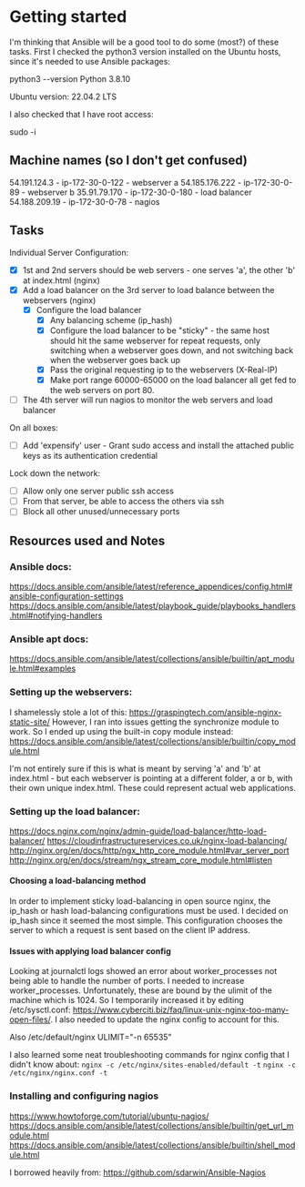 # Getting started

I'm thinking that Ansible will be a good tool to do some (most?) of these tasks.  First I checked the python3 version installed on the Ubuntu hosts, since it's needed to use Ansible packages:

python3 --version
Python 3.8.10

Ubuntu version: 22.04.2 LTS

I also checked that I have root access:

sudo -i

## Machine names (so I don't get confused)
54.191.124.3 - ip-172-30-0-122 - webserver a
54.185.176.222 - ip-172-30-0-89 - webserver b
35.91.79.170 - ip-172-30-0-180 - load balancer
54.188.209.19 - ip-172-30-0-78 - nagios

## Tasks

Individual Server Configuration:
- [X] 1st and 2nd servers should be web servers - one serves 'a', the other 'b' at index.html (nginx)
- [X] Add a load balancer on the 3rd server to load balance between the webservers (nginx)
    - [X] Configure the load balancer
        - [X] Any balancing scheme (ip_hash)
        - [X] Configure the load balancer to be "sticky" - the same host should hit the same webserver for repeat requests, only switching when a webserver goes down, and not switching back when the webserver goes back up
        - [X] Pass the original requesting ip to the webservers (X-Real-IP)
        - [X] Make port range 60000-65000 on the load balancer all get fed to the web servers on port 80.
- [ ] The 4th server will run nagios to monitor the web servers and load balancer

On all boxes:
- [ ] Add 'expensify' user
      - Grant sudo access and install the attached public keys as its authentication credential

Lock down the network:
  - [ ] Allow only one server public ssh access
  - [ ] From that server, be able to access the others via ssh
  - [ ] Block all other unused/unnecessary ports

## Resources used and Notes
### Ansible docs:
https://docs.ansible.com/ansible/latest/reference_appendices/config.html#ansible-configuration-settings
https://docs.ansible.com/ansible/latest/playbook_guide/playbooks_handlers.html#notifying-handlers

### Ansible apt docs:
https://docs.ansible.com/ansible/latest/collections/ansible/builtin/apt_module.html#examples

### Setting up the webservers:
I shamelessly stole a lot of this: https://graspingtech.com/ansible-nginx-static-site/
However, I ran into issues getting the synchronize module to work.  So I ended up using the built-in copy module instead: https://docs.ansible.com/ansible/latest/collections/ansible/builtin/copy_module.html

I'm not entirely sure if this is what is meant by serving 'a' and 'b' at index.html - but each webserver is pointing at a different folder, a or b, with their own unique index.html.  These could represent actual web applications.

### Setting up the load balancer:
https://docs.nginx.com/nginx/admin-guide/load-balancer/http-load-balancer/
https://cloudinfrastructureservices.co.uk/nginx-load-balancing/
http://nginx.org/en/docs/http/ngx_http_core_module.html#var_server_port
http://nginx.org/en/docs/stream/ngx_stream_core_module.html#listen

#### Choosing a load-balancing method
In order to implement sticky load-balancing in open source nginx, the ip_hash or hash load-balancing configurations must be used.  I decided on ip_hash since it seemed the most simple. This configuration chooses the server to which a request is sent based on the client IP address.

#### Issues with applying load balancer config
Looking at journalctl logs showed an error about worker_processes not being able to handle the number of ports.  I needed to increase worker_processes.  Unfortunately, these are bound by the ulimit of the machine which is 1024.  So I temporarily increased it by editing /etc/sysctl.conf:
https://www.cyberciti.biz/faq/linux-unix-nginx-too-many-open-files/.  I also needed to update the nginx config to account for this.

Also /etc/default/nginx ULIMIT="-n 65535"

I also learned some neat troubleshooting commands for nginx config that I didn't know about:
`nginx -c /etc/nginx/sites-enabled/default -t`
`nginx -c /etc/nginx/nginx.conf -t`


### Installing and configuring nagios
https://www.howtoforge.com/tutorial/ubuntu-nagios/ 
https://docs.ansible.com/ansible/latest/collections/ansible/builtin/get_url_module.html
https://docs.ansible.com/ansible/latest/collections/ansible/builtin/shell_module.html

I borrowed heavily from: https://github.com/sdarwin/Ansible-Nagios 
